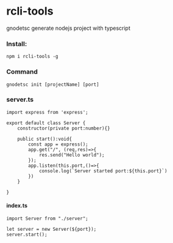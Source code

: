 # rcli-tools

gnodetsc generate nodejs project with typescript 

### Install:
`npm i rcli-tools -g`

### Command 
`gnodetsc init [projectName] [port]`

### server.ts 
    import express from 'express';
    
    export default class Server {
        constructor(private port:number){}
    
        public start():void{
            const app = express();
            app.get("/", (req,res)=>{
                res.send("Hello world");
            });
            app.listen(this.port,()=>{
                console.log(`Server started port:${this.port}`)
            })
        }
    
    }
    

#### index.ts
    import Server from "./server";
    
    let server = new Server(${port});
    server.start();
 